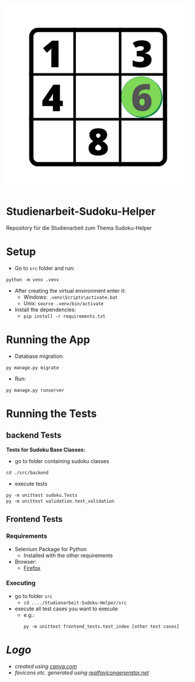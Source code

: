 ![](logo.png)

# Studienarbeit-Sudoku-Helper
Repository für die Studienarbeit zum Thema Sudoku-Helper

# Setup
- Go to `src` folder and run:
```
python -m venv .venv
```
- After creating the virtual environment enter it:
    - Windows: `.venv\Scripts\activate.bat`
    - Unix: `source .venv/bin/activate`
- Install the dependencies:
    - `pip install -r requirements.txt`

# Running the App
- Database migration:
```
py manage.py migrate
```
- Run:
```
py manage.py runserver
```

# Running the Tests
## backend Tests
**Tests for Sudoku Base Classes:**
- go to folder containing sudoku classes
```
cd ./src/backend
```
- execute tests
```
py -m unittest sudoku.Tests
py -m unittest validation.test_validation
```

## Frontend Tests
### Requirements
- Selenium Package for Python
  - Installed with the other requirements
- Browser:
  - [Firefox](https://www.mozilla.org/de/firefox/new/)
### Executing
- go to folder `src`
  - `cd ..../Studienarbeit-Sudoku-Helper/src`
- execute all test cases you want to execute
  - e.g.:
    ```
    py -m unittest frontend_tests.test_index [other test cases]
    ```

# *Logo*
- *created using [canva.com](https://www.canva.com)*
- *favicons etc. generated using [realfavicongenerator.net](https://realfavicongenerator.net)*